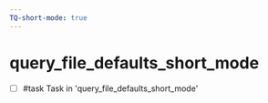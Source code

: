 ```yaml
---
TQ-short-mode: true
---
```


# query_file_defaults_short_mode

- [ ] #task Task in 'query_file_defaults_short_mode'
